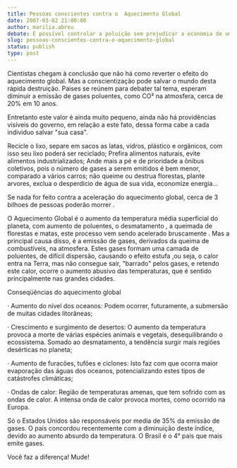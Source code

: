 ```yaml
---
title: Pessoas conscientes contra o  Aquecimento Global
date: 2007-03-02 21:00:00
author: marilia.abreu
debate: É possível controlar a poluição sem prejudicar a economia de um país?
slug: pessoas-conscientes-contra-o-aquecimento-global
status: publish 
type: post
---
```


  

Cientistas chegam à conclusão que não há como reverter o efeito do aquecimento global. Mas a conscientização pode salvar o mundo desta rápida destruição. Paises se reúnem para debater tal tema, esperam diminuir a emissão de gases poluentes, como CO² na atmosfera, cerca de 20% em 10 anos.  

  

Entretanto este valor é ainda muito pequeno, ainda não há providências visíveis do governo, em relação a este fato, dessa forma cabe a cada individuo salvar "sua casa".  

  

Recicle o lixo, separe em sacos as latas, vidros, plástico e orgânicos, com isso seu lixo poderá ser reciclado; Prefira alimentos naturais, evite alimentos industrializados; Ande mais a pé e de prioridade a ônibus coletivos, pois o número de gases a serem emitidos é bem menor, comparado a vários carros; não queime ou destrua florestas, plante arvores, exclua o desperdício de água de sua vida, economize energia...  

  

Se nada for feito contra a aceleração do aquecimento global, cerca de 3 bilhoes de pessoas poderão morrer .  

  

O Aquecimento Global é o aumento da temperatura média superficial do planeta, com aumento de poluentes, o desmatamento , a queimada de florestas e matas, este processo vem sendo acelerado bruscamente . Mas a principal causa disso, é a emissão de gases, derivados da queima de combustíveis, na atmosfera. Estes gases formam uma camada de poluentes, de difícil dispersão, causando o efeito estufa ,ou seja, o calor entra na Terra, mas não consegue sair, "barrado" pelos gases, e retendo este calor, ocorre o aumento abusivo das temperaturas, que é sentido principalmente nas grandes cidades.  

  

Conseqüências do aquecimento global   

· Aumento do nível dos oceanos: Podem ocorrer, futuramente, a submersão de muitas cidades litorâneas;  

  

· Crescimento e surgimento de desertos: O aumento da temperatura provoca a morte de várias espécies animais e vegetais, desequilibrando o ecossistema. Somado ao desmatamento, a tendência surgir mais regiões desérticas no planeta;  

  

  

· Aumento de furacões, tufões e ciclones: Isto faz com que ocorra maior evaporação das águas dos oceanos, potencializando estes tipos de catástrofes climáticas;  

  

· Ondas de calor: Região de temperaturas amenas, que tem sofrido com as ondas de calor. A intensa onda de calor provoca mortes, como ocorrido na Europa.   

  

  

  

  

Só o Estados Unidos são responsáveis por media de 35% da emissão de gases. O país concordou recentemente com a diminuição deste índice, devido ao aumento absurdo da temperatura. O Brasil é o 4° pais que mais emite gases.  

  

Você faz a diferença! Mude!
